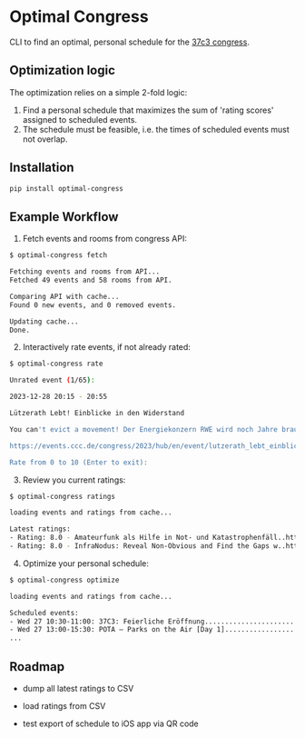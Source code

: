 # Optimal Congress

CLI to find an optimal, personal schedule for the [37c3 congress](https://events.ccc.de/congress/2023/infos/).

## Optimization logic

The optimization relies on a simple 2-fold logic:

1. Find a personal schedule that maximizes the sum of 'rating scores' assigned to scheduled events.
2. The schedule must be feasible, i.e. the times of scheduled events must not overlap.

## Installation

```bash
pip install optimal-congress
```

## Example Workflow

1. Fetch events and rooms from congress API:

```bash
$ optimal-congress fetch

Fetching events and rooms from API...
Fetched 49 events and 58 rooms from API.

Comparing API with cache...
Found 0 new events, and 0 removed events.

Updating cache...
Done.
```

2. Interactively rate events, if not already rated:

```bash
$ optimal-congress rate

Unrated event (1/65):

2023-12-28 20:15 - 20:55

Lützerath Lebt! Einblicke in den Widerstand

You can't evict a movement! Der Energiekonzern RWE wird noch Jahre brauchen, die Kohle unter Lützi abzubaggern: Der Kampf gegen die Kohle und für Klimagerechtigkeit geht weiter!

https://events.ccc.de/congress/2023/hub/en/event/lutzerath_lebt_einblicke_in_den_widerstand

Rate from 0 to 10 (Enter to exit):
```

3. Review you current ratings:

```bash
$ optimal-congress ratings

loading events and ratings from cache...

Latest ratings:
- Rating: 8.0 - Amateurfunk als Hilfe in Not- und Katastrophenfäll..https://events.ccc.de/congress/2023/hub/en/event/amateurfunk-als-hilfe-in-not-und-katastrophenfalle
- Rating: 8.0 - InfraNodus: Reveal Non-Obvious and Find the Gaps w..https://events.ccc.de/congress/2023/hub/en/event/infranodus-reveal-non-obvious-and-find-the-gaps-wi
```

4. Optimize your personal schedule:

```bash
$ optimal-congress optimize

loading events and ratings from cache...

Scheduled events:
- Wed 27 10:30-11:00: 37C3: Feierliche Eröffnung...........................https://events.ccc.de/congress/2023/hub/en/event/37c3_feierliche_eroffnung
- Wed 27 13:00-15:30: POTA – Parks on the Air [Day 1]......................https://events.ccc.de/congress/2023/hub/en/event/pota-parks-on-the-air
...
```

## Roadmap

- dump all latest ratings to CSV
- load ratings from CSV

- test export of schedule to iOS app via QR code
